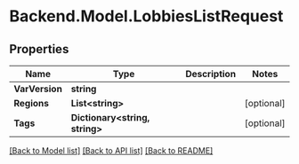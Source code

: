 # Backend.Model.LobbiesListRequest

## Properties

Name | Type | Description | Notes
------------ | ------------- | ------------- | -------------
**VarVersion** | **string** |  | 
**Regions** | **List&lt;string&gt;** |  | [optional] 
**Tags** | **Dictionary&lt;string, string&gt;** |  | [optional] 

[[Back to Model list]](../README.md#documentation-for-models) [[Back to API list]](../README.md#documentation-for-api-endpoints) [[Back to README]](../README.md)

